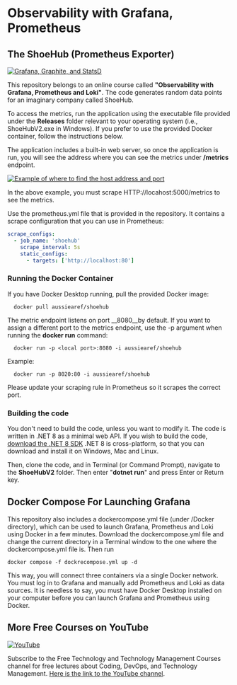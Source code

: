 # Observability with Grafana, Prometheus 
## The ShoeHub  (Prometheus Exporter)

[![Grafana, Graphite, and StatsD](https://img-c.udemycdn.com/course/750x422/1473698_386a_9.jpg)](https://www.udemy.com/course/grafana-graphite-and-statsd-visualize-metrics/?referralCode=F9360D03CB430529BEAD)

This repository belongs to an online course called **"Observability with Grafana, Prometheus and Loki"**. The code generates random data points for an imaginary company called ShoeHub. 

To access the metrics, run the application using the executable file provided under the **Releases** folder relevant to your operating system (i.e., ShoeHubV2.exe in Windows). If you prefer to use the provided Docker container, follow the instructions below.

The application includes a built-in web server, so once the application is run, you will see the address where you can see the metrics under __/metrics__ endpoint.


[![Example of where to find the host address and port](https://github.com/aussiearef/ShoeHubV2/blob/main/host-example.png?raw=true)](https://github.com/aussiearef/ShoeHubV2/blob/main/host-example.png?raw=true)

In the above example, you must scrape HTTP://locahost:5000/metrics to see the metrics.

Use the prometheus.yml file that is provided in the repository. It contains a scrape configuration that you can use in Prometheus:

```yaml
scrape_configs:
  - job_name: 'shoehub'
    scrape_interval: 5s
    static_configs:
      - targets: ['http://localhost:80']
```

### Running the Docker Container

If you have Docker Desktop running, pull the provided Docker image:

```
  docker pull aussiearef/shoehub
```

The metric endpoint listens on port __8080__by default. If you want to assign a different port to the metrics endpoint, use the -p argument when running the __docker run__ command:

```
  docker run -p <local port>:8080 -i aussiearef/shoehub
```

Example:

```
  docker run -p 8020:80 -i aussiearef/shoehub
```

Please update your scraping rule in Prometheus so it scrapes the correct port.

### Building the code

You don't need to build the code, unless you want to modify it. The code is written in .NET 8 as a minimal web API. If you wish to build the code, [download the .NET 8 SDK](https://dotnet.microsoft.com/en-us/download/dotnet/8.0)
.NET 8 is cross-platform, so that you can download and install it on Windows, Mac and Linux.

Then, clone the code, and in Terminal (or Command Prompt), navigate to the **ShoeHubV2** folder. Then enter  "**dotnet run**" and press Enter or Return key.

## Docker Compose For Launching Grafana

This repository also includes a dockercompose.yml file (under /Docker directory), which can be used to launch Grafana, Prometheus and Loki using Docker in a few minutes. Download the dockercompose.yml file and change the current directory in a Terminal window to the one where the dockercompose.yml file is. 
Then run

```
docker compose -f dockrecompose.yml up -d
```

This way, you will connect three containers via a single Docker network. You must log in to Grafana and manually add Prometheus and Loki as data sources.
It is needless to say, you must have Docker Desktop installed on your computer before you can launch Grafana and Prometheus using Docker.


## More Free Courses on YouTube

[![YouTube](https://img.shields.io/badge/YouTube-Subscribe-red?style=flat&logo=youtube)](http://www.youtube.com/@FreeTechnologyLectures)

Subscribe to the Free Technology and Technology Management Courses channel for free lectures about Coding, DevOps, and Technology Management. [Here is the link to the YouTube channel](http://www.youtube.com/@FreeTechnologyLectures).




